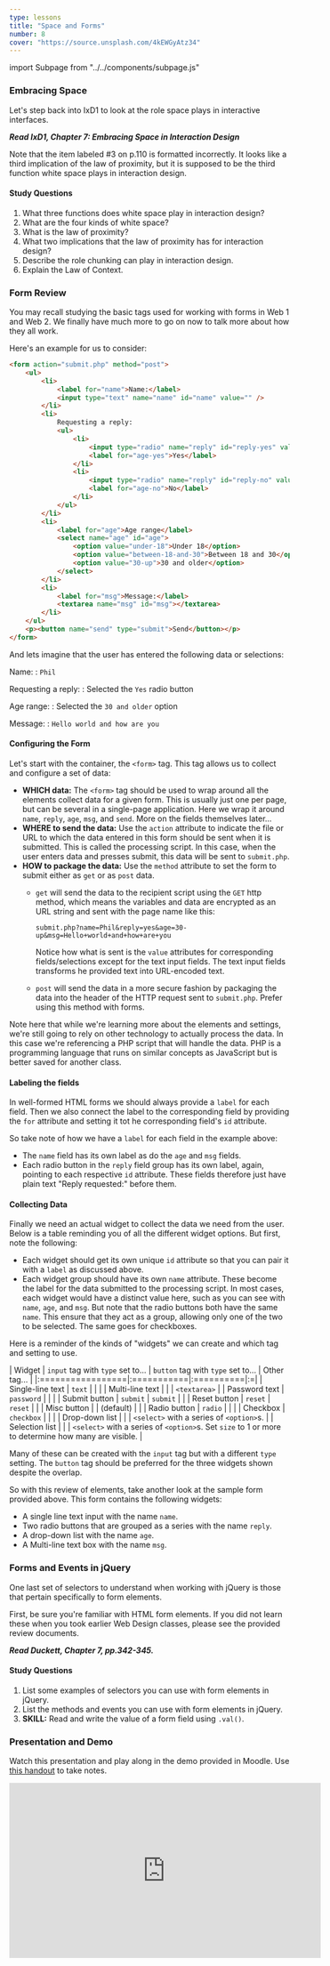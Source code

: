 ```yaml
---
type: lessons
title: "Space and Forms"
number: 8
cover: "https://source.unsplash.com/4kEWGyAtz34"
---
```

import Subpage from "../../components/subpage.js"

<Subpage slug="embracing-space">

### Embracing Space

Let's step back into IxD1 to look at the role space plays in interactive interfaces.

***Read IxD1, Chapter 7: Embracing Space in Interaction Design***

Note that the item labeled #3 on p.110 is formatted incorrectly. It looks like a third implication of the law of proximity, but it is supposed to be the third function white space plays in interaction design.

#### Study Questions

1. What three functions does white space play in interaction design?
2. What are the four kinds of white space?
3. What is the law of proximity?
4. What two implications that the law of proximity has for interaction design?
5. Describe the role chunking can play in interaction design.
6. Explain the Law of Context.

</Subpage>
<Subpage slug="">

### Form Review

You may recall studying the basic tags used for working with forms in Web 1 and Web 2. We finally have much more to go on now to talk more about how they all work.

Here's an example for us to consider:

```html
<form action="submit.php" method="post">
    <ul>
        <li>
            <label for="name">Name:</label>
            <input type="text" name="name" id="name" value="" />
        </li>
        <li>
            Requesting a reply:
            <ul>
                <li>
                    <input type="radio" name="reply" id="reply-yes" value="yes" />
                    <label for="age-yes">Yes</label>
                </li>
                <li>
                    <input type="radio" name="reply" id="reply-no" value="no" />
                    <label for="age-no">No</label>
                </li>
            </ul>
        </li>
        <li>
            <label for="age">Age range</label>
            <select name="age" id="age">
                <option value="under-18">Under 18</option>
                <option value="between-18-and-30">Between 18 and 30</option>
                <option value="30-up">30 and older</option>
            </select>
        </li>
        <li>
            <label for="msg">Message:</label>
            <textarea name="msg" id="msg"></textarea>
        </li>
    </ul>
    <p><button name="send" type="submit">Send</button></p>
</form>
```

And lets imagine that the user has entered the following data or selections:

Name:
: `Phil`  

Requesting a reply:
: Selected the `Yes` radio button

Age range:
: Selected the `30 and older` option

Message:
: `Hello world and how are you`

#### Configuring the Form

Let's start with the container, the `<form>` tag. This tag allows us to collect and configure a set of data:

* **WHICH data:** The `<form>` tag should be used to wrap around all the elements collect data for a given form. This is usually just one per page, but can be several in a single-page application. Here we wrap it around `name`, `reply`, `age`, `msg`, and `send`. More on the fields themselves later...
* **WHERE to send the data:** Use the `action` attribute to indicate the file or URL to which the data entered in this form should be sent when it is submitted. This is called the processing script. In this case, when the user enters data and presses submit, this data will be sent to `submit.php`.
* **HOW to package the data:** Use the `method` attribute to set the form to submit either as `get` or as `post` data.
    * `get` will send the data to the recipient script using the `GET` http method, which means the variables and data are encrypted as an URL string and sent with the page name like this:

        ```
        submit.php?name=Phil&reply=yes&age=30-up&msg=Hello+world+and+how+are+you
        ```

        Notice how what is sent is the `value` attributes for corresponding fields/selections except for the text input fields. The text input fields transforms he provided text into URL-encoded text.

    * `post` will send the data in a more secure fashion by packaging the data into the header of the HTTP request sent to `submit.php`. Prefer using this method with forms.

Note here that while we're learning more about the elements and settings, we're still going to rely on other technology to actually process the data. In this case we're referencing a PHP script that will handle the data. PHP is a programming language that runs on similar concepts as JavaScript but is better saved for another class.

#### Labeling the fields

In well-formed HTML forms we should always provide a `label` for each field. Then we also connect the label to the corresponding field by providing the `for` attribute and setting it tot he corresponding field's `id` attribute.

So take note of how we have a `label` for each field in the example above:

* The `name` field has its own label as do the `age` and `msg` fields.
* Each radio button in the `reply` field group has its own label, again, pointing to each respective `id` attribute. These fields therefore just have plain text "Reply requested:" before them.

#### Collecting Data

Finally we need an actual widget to collect the data we need from the user. Below is a table reminding you of all the different widget options. But first, note the following:

* Each widget should get its own unique `id` attribute so that you can pair it with a `label` as discussed above.
* Each widget group should have its own `name` attribute. These become the label for the data submitted to the processing script. In most cases, each widget would have a distinct value here, such as you can see with `name`, `age`, and `msg`. But note that the radio buttons both have the same `name`. This ensure that they act as a group, allowing only one of the two to be selected. The same goes for checkboxes.

Here is a reminder of the kinds of "widgets" we can create and which tag and setting to use.

| Widget | `input` tag with `type` set to... | `button` tag with `type` set to... | Other tag... |
|:=================|:===========|:==========|:=|
| Single-line text | `text`     |           |  |
| Multi-line text  |            |           | `<textarea>` |
| Password text    | `password` |           |  |
| Submit button    | `submit`   | `submit`  |  |
| Reset button     | `reset`    | `reset`   |  |
| Misc button      |            | (default) |  |
| Radio button     | `radio`    |           |  |
| Checkbox         | `checkbox` |           |  |
| Drop-down list   |            |           | `<select>` with a series of `<option>`s. |
| Selection list   |            |           | `<select>` with a series of `<option>`s. Set `size` to 1 or more to determine how many are visible. |

Many of these can be created with the `input` tag but with a different `type` setting. The `button` tag should be preferred for the three widgets shown despite the overlap.

So with this review of elements, take another look at the sample form provided above. This form contains the following widgets:

* A single line text input with the name `name`.
* Two radio buttons that are grouped as a series with the name `reply`.
* A drop-down list with the name `age`.
* A Multi-line text box with the name `msg`.  

</Subpage>
<Subpage slug="forms-and-events">

### Forms and Events in jQuery

One last set of selectors to understand when working with jQuery is those that pertain specifically to form elements.

First, be sure you're familiar with HTML form elements. If you did not learn these when you took earlier Web Design classes, please see the provided review documents.

***Read Duckett, Chapter 7, pp.342-345.***

#### Study Questions

1. List some examples of selectors you can use with form elements in jQuery.
2. List the methods and events you can use with form elements in jQuery.
3. **SKILL:** Read and write the value of a form field using `.val()`.

</Subpage>
<Subpage slug="presentation-and-demo">

### Presentation and Demo

Watch this presentation and play along in the demo provided in Moodle. Use [this handout](/docs/vcd-3650-lesson-8.pdf) to take notes.

<iframe width="560" height="315" src="https://www.youtube.com/embed/EWvp-Rjpi5E" frameborder="0" allowfullscreen></iframe>

</Subpage>
